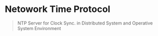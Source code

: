 # Netowork Time Protocol
> NTP Server for Clock Sync. in Distributed System and Operative System Environment

